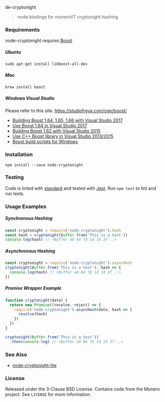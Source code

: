 
de-cryptonight
> node bindings for moneroV7 cryptonight hashing

### Requirements

node-cryptonight requires [Boost](http://www.boost.org)

##### Ubuntu

    sudo apt-get install libboost-all-dev

##### Mac

    brew install boost
    
    
##### Windows Visual Studio 

  Please refer to this site. https://studiofreya.com/cpp/boost/
    
* [Buiilding Boost 1.64, 1.65, 1.66 with Visual Studio 2017](https://studiofreya.com/2017/04/23/building-boost-1-64-with-visual-studio-2017/) 
* [Use Boost 1.64 in Visual Studio 2017](https://studiofreya.com/2017/05/17/how-to-use-boost-1-64-in-visual-studio-2017/)
* [Building Boost 1.62 with Visual Studio 2015](https://studiofreya.com/2016/09/29/how-to-build-boost-1-62-with-visual-studio-2015/)
* [Use C++ Boost library in Visual Studio 2013/2015](https://studiofreya.com/2016/06/25/how-to-use-cpp-boost-library-in-visual-studio/) 
* [Boost build scripts for Windows](https://github.com/Studiofreya/boost-build-scripts)
    
    
### Installation

    npm install --save node-cryptonight
   
### Testing

Code is linted with [standard](https://github.com/standard/standard) and tested with [Jest](https://github.com/facebook/jest). Run `npm test` to lint and run tests.

### Usage Examples

##### Synchronous Hashing

```js
const cryptonight = require('node-cryptonight').hash
const hash = cryptonight(Buffer.from('This is a test'))
console.log(hash) // <Buffer a0 84 f0 1d 14 37 ..>
```

##### Asynchronous Hashing

```js
const cryptonight = require('node-cryptonight').asyncHash
cryptonight(Buffer.from('This is a test'), hash => {
  console.log(hash) // <Buffer a0 84 f0 1d 14 37 ..>
})
```

##### Promise Wrapper Example

```js
function cryptonight(data) {
  return new Promise((resolve, reject) => {
    require('node-cryptonight').asyncHash(data, hash => {
      resolve(hash)
    })
  })
}

cryptonight(Buffer.from('This is a test'))
  .then(console.log) // <Buffer a0 84 f0 1d 14 37 ..>
```

### See Also

* [node-cryptonight-lite](https://github.com/ExcitableAardvark/node-cryptonight-lite)

### License

Released under the 3-Clause BSD License. Contains code from the Monero project. See `LICENSE` for more information.

